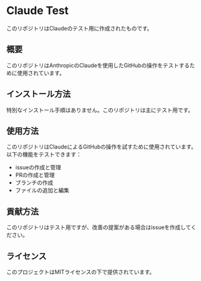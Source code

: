 # Claude Test

このリポジトリはClaudeのテスト用に作成されたものです。

## 概要

このリポジトリはAnthropicのClaudeを使用したGitHubの操作をテストするために使用されています。

## インストール方法

特別なインストール手順はありません。このリポジトリは主にテスト用です。

## 使用方法

このリポジトリはClaudeによるGitHubの操作を試すために使用されています。
以下の機能をテストできます：
- issueの作成と管理
- PRの作成と管理
- ブランチの作成
- ファイルの追加と編集

## 貢献方法

このリポジトリはテスト用ですが、改善の提案がある場合はissueを作成してください。

## ライセンス

このプロジェクトはMITライセンスの下で提供されています。
